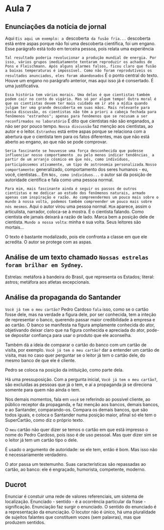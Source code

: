 Aula 7
======

Enunciações da notícia de jornal
--------------------------------

Aqui `Eis aqui um exemplo: a `descoberta` da fusão fria...` descoberta está entre aspas porque não foi uma descoberta científica, foi um engano. Esse parágrafo está todo em terceira pessoa, pois relata uma experiência

`Tal resultado poderia revolucionar a produção mundial de energia. Por isso, vários grupos imediatamente tentaram reproduzir os achados de Pons e Fleischmann. Após alguns alarmes falsos, ficou claro que fusão a baixas temperaturas é impossível. Como não foram reprodutíveis os resultados anunciados, eles foram abandonados`
É o ponto central do texto. Houve um engano no parágrafo anterior, mas aqui isso já é consertado. É uma justificativa.

`Essa história tem várias morais. Uma delas é que cientistas também podem cair no conto do vigário. Mas só por algum tempo! Outra moral é que os cientistas devem ter mais cuidado em ir até a mídia quando julgam ter uma grande descoberta em suas mãos. Mais relevante para nossa discussão, os cientistas não têm a priori a cabeça fechada para fenômenos "estranhos"; apenas para fenômenos que se recusam a ser reconfirmados no laboratório`
É dito que cientistas não são enganados, a não ser por pouco tempo.
`Nossa discussão` faz menção aos cientistas, ao autor e o leitor.
`Estranhos` está entre aspas porque se relaciona com a abertura que o cientista tem para os fatos diferentes, mas que não está aberto ao engano, ao que não se pode comprovar.

`Seria fascinante se houvesse uma força desconhecida que pudesse influenciar nosso comportamento _ou pelo menos indicar tendências_ a partir de um arranjo cósmico em que nós, como indivíduos, participássemos ativamente, um tipo de astronomia personalizada`.
`Nosso comportamento`: generalizado, comportamento dos seres humanos - eu, você, cientistas...
Em `Nós, como indivíduos...` o autor sai da posição de autoridade científica e fala como uma pessoa normal.

`Para mim, mais fascinante ainda é seguir os passos de outros cientistas e me dedicar ao estudo dos fenômenos naturais, armado apenas com inspiração e razão. Ao compreendermos um pouco mais sobre o mundo à nossa volta, podemos também compreender um pouco mais sobre nós mesmos`.
Aqui o autor virou uma pessoa normal. `Mim` aparece, assim o articulista, narrador, coloca-se à mostra. É o cientista falando. Como cientista ele jamais deixará a razão de lado. Marca bem a posição dele de cientista. `Mundo a nossa volta`: minha e sua volta. Seus leitores são mortais...

O texto é bastante modalizado, pois ele confronta a classe em que ele acredita. O autor se protege com as aspas.

Análise de um texto chamado `Nossas estrelas foram brilhar em Sydney`.
----------------------------------------------------------------------

Estrelas: metáfora à bandeira do Brasil, que representa os Estados; literal: astros; metáfora aos atletas excepcionais.

Análise da propaganda do Santander
----------------------------------

`Você já tem o meu cartão?`
Pedro Cardoso `fala` isso, como se o cartão fosse dele, mas na verdade a figura dele, por ser conhecida, tem a inteção de representar o banco, querendo passar maior credibilidade à empresa e ao cartão. O banco se manifesta na figura amplamente conhecida do ator, objetivando deixar claro que na figura conhecida e apreciada do ator, pode-se depositar confiança para usar o produto que ele aconselha.

Também dá a ideia de comparar o cartão do banco com um cartão de visita, por exemplo. `Você já tem o meu cartão?` dar a entender um cartão de visita, mas no caso quer perguntar se o leitor já tem o cartão dele, do mesmo banco de que ele é cliente.

Pedro se coloca na posição da intituição, como parte dela.

Há uma pressuposição. Com a pergunta inicial, `Você já tem o meu cartão?`, são excluídas as pessoas que já o tem, e aí a propaganda já se direciona somente para quem não ainda o tem.

Nos demais momentos, fala em `você` se referindo ao possível cliente, ao público receptor da propaganda, e faz menção aos bancos, demais bancos, e ao Santander, comparando-os. Compara os demais bancos, que são todos iguais, e coloca o Santander numa posição maior, afinal só ele tem o SuperCartão, como diz o próprio texto.

O `meu` cartão não quer dizer se temos o cartão em que está impresso o nome do Pedro Cardoso, pois isso é de uso pessoal. Mas quer dizer sim se o leitor já tem um cartão tipo o dele.

É usado o argumento de autoridade: se ele tem, então é bom. Mas isso não é necessariamente verdadeiro.

O ator passa um testemunho. Suas características são repassadas ao cartão, ao banco: ele é engraçado, humorista, competente, moderno.

Ducrot
------

Enunciar é constuir uma rede de valores referenciais, um sistema de localização.
Enunciado - sentido - é a ocorrência particular da frase - significação.
Enunciação faz surgir o enunciado.
O sentido do enunciado é a representação da enunciação.
O locutor não é único, há uma pluralidade de sujeitos falantes que constituem vozes (sem palavras), mas que produzem sentidos.